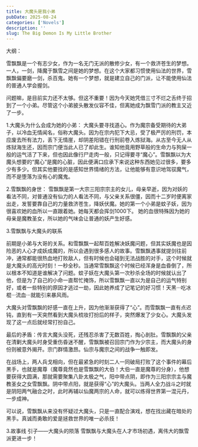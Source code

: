```yaml
---
title: 大魔头是我小弟
pubDate: 2025-08-24
categories: ['Novels']
description: ''
slug: The Big Demon Is My Little Brother
---
```


大纲：

雪飘飘是一个有志少女，作为一名无门无派的散修少女，有一个救济苍生的梦想。一人，一剑，降魔于飘雪之间是她的梦想。在这个大家都习惯使用仙法的世界，雪飘飘偏要磨一剑，杀百鬼。她有一个梦想，就是建立自己的门派，让不能使用仙法的普通人学会握剑。

问题嘛，是目前实力还不太够。但这不重要！因为今天她凭借三寸不烂之舌终于招到了一个小弟。尽管这个小弟披头散发仪容不佳，但离她成为飘雪门派的教主又近了一步。

1.大魔头为什么会成为她的小弟：
大魔头要寻找道心。作为魔宗备受期待的大弟子，以冷血无情闻名，俗称大魔头。因为在宗内犯下大忌，受了极严厉的刑罚，本应废去所有法力，丢下无情崖，却阴差阳错在行刑前卷入炼狱海。从古至今无人从炼狱海生还，因而宗门便当此人已了却此生。谁知他竟用野草般的生命力与狗屎一般的运气活了下来，但也因此像行尸走肉一般，只记得要寻“魔心”。雪飘飘以为大魔头想要的“魔心”是魔的心脏，因此便满口应承下来说这种东西她见过很多，要多少有多少。但其实他要找的是感知世界情绪的方法，让他能够有意识地驾驭魔气，而不是堕落为没有心的魔鬼。

2.雪飘飘的身世：
雪飘飘是第一大宗三阳宗宗主的女儿，母亲早逝，因为对妖的看法不同，对普通没有仙力的人看法不同，与父亲关系很僵，因而十二岁时便离家出走，发誓要靠自己的力量救济苍生，降妖伏魔。她的第一个小弟是蚊子妖，因为很喜欢她的血所以一直跟着她。她每天都会挥剑1000下。
她的血很特殊因为她的母亲是魔教圣女，所以她的气味会让普通的妖产生好感。

3.雪飘飘与大魔头的联系

前期是小弟与大哥的关系。和雪飘飘一起帮百姓解决妖魔问题，但其实妖魔也是因险恶的人心才成妖成魔的，所以会遇到很多感人的故事。雪飘飘遇事就提剑往前冲，通常都能很热血地打败敌人，但有时候也会碰到无法战胜的对手，这个时候就是大魔头的高光时刻！一秒全秒。当通常雪飘飘这个时候已经浑身是血昏倒了，所以根本不知道是谁解决了问题。蚊子妖在大魔头第一次秒杀全场的时候就认出了他，但是为了自己的小命一直帮忙掩饰，所以雪飘飘一直以为是自己的运气特别好，或者一些特别的原因才逃过一劫，因此她养成了记笔记的好习惯！天黑···吃冰棍···流血···就能引来暴风雨。

大魔头对雪飘飘的好感一直在上升，因为他渐渐获得了“心”。而雪飘飘一直有点迟钝，直到有一天突然看到大魔头梳妆打扮后的样子，突然爆发了少女心。大魔头发现了这一点后就经常打扮自己。

最后的矛盾：传言大魔头没死，还残忍杀害了无数百姓，掏心剖肚。雪飘飘的父亲在清剿大魔头时身受重伤昏迷不醒，雪飘飘被召回宗门作为少宗主，而大魔头的身份则被意外揭开。宗门群情激昂。仙宗与魔宗之间的战争一触即发。

在战场上，两人兵戈相向，但在最紧急的时刻二人一同破局打败了这个事件的幕后黑手，也就是魔尊（魔尊竟然也是雪飘飘的大伯！大伯一直是魔尊的分身），他想要获得大圆满，那就需要聚集八卦太极之气，阳中带点阴，即作为三阳宗宗主与魔教圣女之女雪飘飘。阴中带点阳，就是获得“心”的大魔头。当两人全力战斗之时就是阴阳两气融合之时，此时再辅以仙魔两宗的人命，就可以练得世界第一混元丹，一步成神。

可以说，雪飘飘从来没有怀疑过大魔头，只是一直配合演戏，想在找出藏在暗处的黑手。真诚而勇敢的爱是拯救世界的唯一必杀技！

3.故事线
引子——大魔头的陨落
雪飘飘与大魔头在人才市场初遇，离伟大的飘雪派更进一步！
